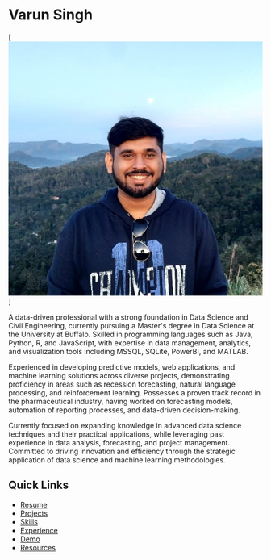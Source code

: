 # Varun Singh

[![alt text](1702719279002.jpeg)]

A data-driven professional with a strong foundation in Data Science and Civil Engineering, currently pursuing a Master's degree in Data Science at the University at Buffalo. Skilled in programming languages such as Java, Python, R, and JavaScript, with expertise in data management, analytics, and visualization tools including MSSQL, SQLite, PowerBI, and MATLAB.

Experienced in developing predictive models, web applications, and machine learning solutions across diverse projects, demonstrating proficiency in areas such as recession forecasting, natural language processing, and reinforcement learning. Possesses a proven track record in the pharmaceutical industry, having worked on forecasting models, automation of reporting processes, and data-driven decision-making.

Currently focused on expanding knowledge in advanced data science techniques and their practical applications, while leveraging past experience in data analysis, forecasting, and project management. Committed to driving innovation and efficiency through the strategic application of data science and machine learning methodologies.

## Quick Links

- [Resume](resume.md)
- [Projects](projects.md)
- [Skills](skills.md)
- [Experience](experience.md)
- [Demo](demo.md)
- [Resources](resources.md)